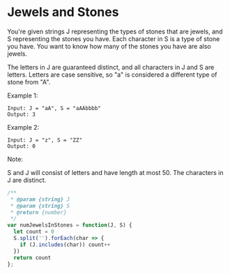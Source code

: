 # Jewels and Stones

You're given strings J representing the types of stones that are jewels, and S representing the stones you have.  Each character in S is a type of stone you have.  You want to know how many of the stones you have are also jewels.

The letters in J are guaranteed distinct, and all characters in J and S are letters. Letters are case sensitive, so "a" is considered a different type of stone from "A".

Example 1:

    Input: J = "aA", S = "aAAbbbb"
    Output: 3

Example 2:

    Input: J = "z", S = "ZZ"
    Output: 0

Note:

S and J will consist of letters and have length at most 50.
The characters in J are distinct.


```JavaScript
/**
 * @param {string} J
 * @param {string} S
 * @return {number}
 */
var numJewelsInStones = function(J, S) {
  let count = 0
  S.split('').forEach(char => {
    if (J.includes(char)) count++
  })
  return count
};
```